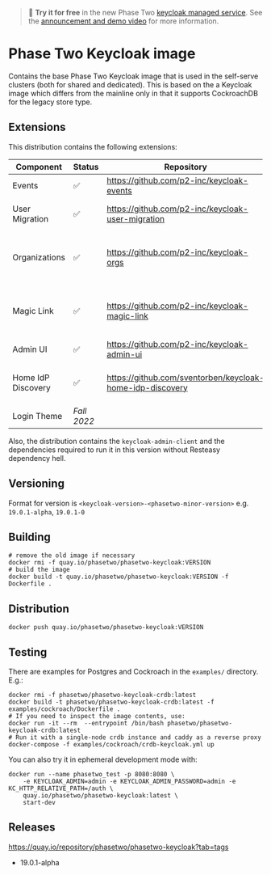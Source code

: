 > :rocket: **Try it for free** in the new Phase Two [keycloak managed service](https://phasetwo.io/dashboard/?utm_source=github&utm_medium=readme&utm_campaign=phasetwo-containers). See the [announcement and demo video](https://phasetwo.io/blog/self-service/) for more information.

# Phase Two Keycloak image

Contains the base Phase Two Keycloak image that is used in the self-serve clusters (both for shared and dedicated). This is based on the a Keycloak image which differs from the mainline only in that it supports CockroachDB for the legacy store type.

## Extensions

This distribution contains the following extensions:

| Component | Status | Repository | Description |
| --- | --- | --- | --- |
| Events | :white_check_mark: | https://github.com/p2-inc/keycloak-events | All event listener implementations. |
| User Migration | :white_check_mark: | https://github.com/p2-inc/keycloak-user-migration | User migration storage provider and API client. |
| Organizations | :white_check_mark: | https://github.com/p2-inc/keycloak-orgs | Organizations multi-tenant entities, resources and APIs. |
| Magic Link | :white_check_mark: | https://github.com/p2-inc/keycloak-magic-link | Magic Link Authentication. Created with an Authenticator or Resource. |
| Admin UI | :white_check_mark: | https://github.com/p2-inc/keycloak-admin-ui | Admin UI customizations. |
| Home IdP Discovery | :white_check_mark: | https://github.com/sventorben/keycloak-home-idp-discovery | Discover home identity provider or realm by email domain. |
| Login Theme | *Fall 2022* | | Customizable login theme. |

Also, the distribution contains the `keycloak-admin-client` and the dependencies required to run it in this version without Resteasy dependency hell.

## Versioning

Format for version is `<keycloak-version>-<phasetwo-minor-version>` e.g. `19.0.1-alpha`, `19.0.1-0`

## Building

```
# remove the old image if necessary
docker rmi -f quay.io/phasetwo/phasetwo-keycloak:VERSION
# build the image
docker build -t quay.io/phasetwo/phasetwo-keycloak:VERSION -f Dockerfile .
```

## Distribution

```
docker push quay.io/phasetwo/phasetwo-keycloak:VERSION
```

## Testing

There are examples for Postgres and Cockroach in the `examples/` directory. E.g.:

```
docker rmi -f phasetwo/phasetwo-keycloak-crdb:latest
docker build -t phasetwo/phasetwo-keycloak-crdb:latest -f examples/cockroach/Dockerfile .
# If you need to inspect the image contents, use:
docker run -it --rm  --entrypoint /bin/bash phasetwo/phasetwo-keycloak-crdb:latest
# Run it with a single-node crdb instance and caddy as a reverse proxy
docker-compose -f examples/cockroach/crdb-keycloak.yml up
```

You can also try it in ephemeral development mode with:

```
docker run --name phasetwo_test -p 8080:8080 \
    -e KEYCLOAK_ADMIN=admin -e KEYCLOAK_ADMIN_PASSWORD=admin -e KC_HTTP_RELATIVE_PATH=/auth \
    quay.io/phasetwo/phasetwo-keycloak:latest \
    start-dev
```

## Releases

https://quay.io/repository/phasetwo/phasetwo-keycloak?tab=tags

- 19.0.1-alpha
